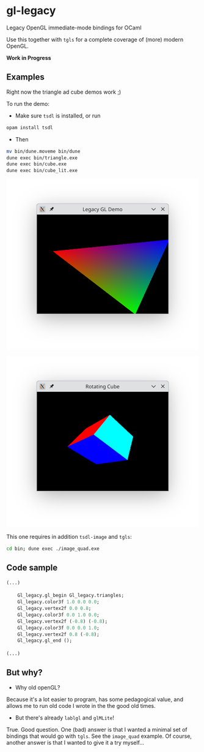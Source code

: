 # gl-legacy

Legacy OpenGL immediate-mode bindings for OCaml

Use this together with `tgls` for a complete coverage of (more) modern OpenGL.

__Work in Progress__

## Examples

Right now the triangle ad cube demos work ;)

To run the demo:

* Make sure `tsdl` is installed, or run
```bash
opam install tsdl
```

* Then

```bash
mv bin/dune.moveme bin/dune
dune exec bin/triangle.exe
dune exec bin/cube.exe
dune exec bin/cube_lit.exe
```

![triangle](triangle.png)

![cube](cube.png)

This one requires in addition `tsdl-image` and `tgls`:

```bash
cd bin; dune exec ./image_quad.exe
```

## Code sample

```ocaml
(...)

    Gl_legacy.gl_begin Gl_legacy.triangles;
    Gl_legacy.color3f 1.0 0.0 0.0;
    Gl_legacy.vertex2f 0.0 0.8;
    Gl_legacy.color3f 0.0 1.0 0.0;
    Gl_legacy.vertex2f (-0.8) (-0.8);
    Gl_legacy.color3f 0.0 0.0 1.0;
    Gl_legacy.vertex2f 0.8 (-0.8);
    Gl_legacy.gl_end ();

(...)
```

## But why?

* Why old openGL?

Because it's a lot easier to program, has some pedagogical value, and
allows me to run old code I wrote in the the good old times.

* But there's already `lablgl` and `glMLite`!

True. Good question. One (bad) answer is that I wanted a minimal set
of bindings that would go with `tgls`. See the `image_quad`
example. Of course, another answer is that I wanted to give it a try myself...
